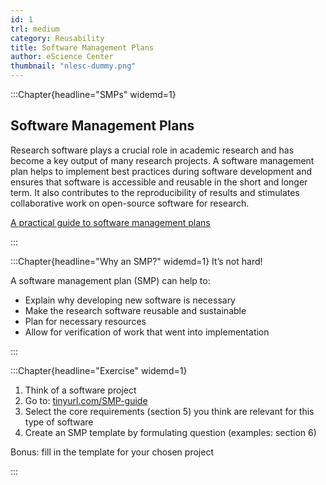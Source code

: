 ```yaml
---
id: 1
trl: medium
category: Reusability
title: Software Management Plans
author: eScience Center
thumbnail: "nlesc-dummy.png"
---
```


:::Chapter{headline="SMPs" widemd=1}
## Software Management Plans

Research software plays a crucial role in academic research and has become a key output of many research projects. A software management plan helps to implement best practices during software development and ensures that software is accessible and reusable in the short and longer term. It also contributes to the reproducibility of results and stimulates collaborative work on open-source software for research.

[A practical guide to software management plans](https://zenodo.org/record/7589725)

:::

:::Chapter{headline="Why an SMP?" widemd=1}
It’s not hard!

A software management plan (SMP) can help to:

- Explain why developing new software is necessary
- Make the research software reusable and sustainable
- Plan for necessary resources
- Allow for verification of work that went into implementation

:::

:::Chapter{headline="Exercise" widemd=1}

1. Think of a software project
2. Go to: [tinyurl.com/SMP-guide](tinyurl.com/SMP-guide)
3. Select the core requirements (section 5) you think are relevant for this type of software
4. Create an SMP template by formulating question (examples: section 6)

Bonus: fill in the template for your chosen project

:::